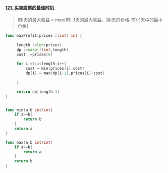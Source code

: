 #### [121. 买卖股票的最佳时机](https://leetcode-cn.com/problems/best-time-to-buy-and-sell-stock/)

> 前i天的最大收益 = max{前i-1天的最大收益，第i天的价格-前i-1天中的最小价格}

~~~go
func maxProfit(prices []int) int {
     
     length :=len(prices)
     dp :=make([]int,length)
     cost :=prices[0]
     
     for i:=1;i<length;i++{
         cost = min(prices[i],cost)
         dp[i] = max(dp[i-1],prices[i]-cost)
         
     }

     return dp[length-1]
}


func min(a,b int)int{
    if a>=b{
        return b
    }
    return a
}

func max(a,b int)int{
    if a>=b{
        return a
    }
    return b
}
~~~

